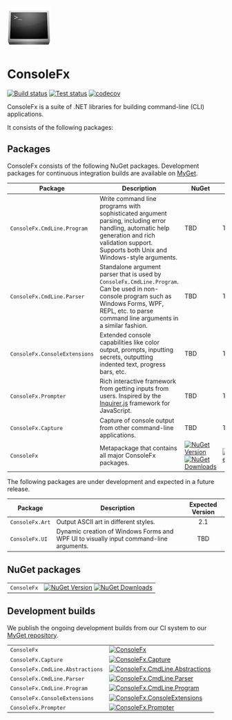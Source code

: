 ![ConsoleFx](Logo.png)
# ConsoleFx

[![Build status](https://img.shields.io/appveyor/ci/JeevanJames/consolefx.svg)](https://ci.appveyor.com/project/JeevanJames/consolefx/branch/master) [![Test status](https://img.shields.io/appveyor/tests/JeevanJames/consolefx.svg)](https://ci.appveyor.com/project/JeevanJames/consolefx/branch/master) [![codecov](https://codecov.io/gh/JeevanJames/ConsoleFx/branch/master/graph/badge.svg)](https://codecov.io/gh/JeevanJames/ConsoleFx)

ConsoleFx is a suite of .NET libraries for building command-line (CLI) applications.

It consists of the following packages:

## Packages
ConsoleFx consists of the following NuGet packages. Development packages for continuous integration builds are available on [MyGet](https://myget.org/gallery/consolefx).

Package | Description | NuGet | MyGet
--------|-------------|-------|------
`ConsoleFx.CmdLine.Program` | Write command line programs with sophisticated argument parsing, including error handling, automatic help generation and rich validation support. Supports both Unix and Windows-style arguments. | TBD | TBD
`ConsoleFx.CmdLine.Parser` | Standalone argument parser that is used by `ConsoleFx.CmdLine.Program`. Can be used in non-console program such as Windows Forms, WPF, REPL, etc. to parse command line arguments in a similar fashion. | TBD | TBD
`ConsoleFx.ConsoleExtensions` | Extended console capabilities like color output, prompts, inputting secrets, outputting indented text, progress bars, etc. | TBD | TBD
`ConsoleFx.Prompter` | Rich interactive framework from getting inputs from users. Inspired by the [Inquirer.js](https://github.com/SBoudrias/Inquirer.js) framework for JavaScript. | TBD | TBD
`ConsoleFx.Capture` | Capture of console output from other command-line applications. | TBD | TBD
`ConsoleFx` | Metapackage that contains all major ConsoleFx packages. | [![NuGet Version](http://img.shields.io/nuget/v/ConsoleFx.svg?style=flat)](https://www.nuget.org/packages/ConsoleFx/) [![NuGet Downloads](https://img.shields.io/nuget/dt/ConsoleFx.svg)](https://www.nuget.org/packages/ConsoleFx/) | [![ConsoleFx](https://img.shields.io/myget/consolefx/vpre/ConsoleFx.svg)](https://www.myget.org/feed/consolefx/package/nuget/ConsoleFx)

The following packages are under development and expected in a future release.

Package | Description | Expected Version
--------|-------------|:---------------:
`ConsoleFx.Art` | Output ASCII art in different styles. | 2.1
`ConsoleFx.UI` | Dynamic creation of Windows Forms and WPF UI to visually input command-line arguments. | TBD

## NuGet packages

|     |     |
|-----|-----|
| `ConsoleFx` | [![NuGet Version](http://img.shields.io/nuget/v/ConsoleFx.svg?style=flat)](https://www.nuget.org/packages/ConsoleFx/) [![NuGet Downloads](https://img.shields.io/nuget/dt/ConsoleFx.svg)](https://www.nuget.org/packages/ConsoleFx/) |


## Development builds
We publish the ongoing development builds from our CI system to our [MyGet repository](https://myget.org/gallery/consolefx).

|     |     |
|-----|-----|
| `ConsoleFx` | [![ConsoleFx](https://img.shields.io/myget/consolefx/vpre/ConsoleFx.svg)](https://www.myget.org/feed/consolefx/package/nuget/ConsoleFx) |
| `ConsoleFx.Capture` | [![ConsoleFx.Capture](https://img.shields.io/myget/consolefx/v/ConsoleFx.Capture.svg)](https://www.myget.org/feed/consolefx/package/nuget/ConsoleFx.Capture) |
| `ConsoleFx.CmdLine.Abstractions` | [![ConsoleFx.CmdLine.Abstractions](https://img.shields.io/myget/consolefx/v/ConsoleFx.CmdLine.Abstractions.svg)](https://www.myget.org/feed/consolefx/package/nuget/ConsoleFx.CmdLine.Abstractions) |
| `ConsoleFx.CmdLine.Parser` | [![ConsoleFx.CmdLine.Parser](https://img.shields.io/myget/consolefx/v/ConsoleFx.CmdLine.Parser.svg)](https://www.myget.org/feed/consolefx/package/nuget/ConsoleFx.CmdLine.Parser) |
| `ConsoleFx.CmdLine.Program` | [![ConsoleFx.CmdLine.Program](https://img.shields.io/myget/consolefx/v/ConsoleFx.CmdLine.Program.svg)](https://www.myget.org/feed/consolefx/package/nuget/ConsoleFx.CmdLine.Program) |
| `ConsoleFx.ConsoleExtensions` | [![ConsoleFx.ConsoleExtensions](https://img.shields.io/myget/consolefx/v/ConsoleFx.ConsoleExtensions.svg)](https://www.myget.org/feed/consolefx/package/nuget/ConsoleFx.ConsoleExtensions) |
| `ConsoleFx.Prompter` | [![ConsoleFx.Prompter](https://img.shields.io/myget/consolefx/v/ConsoleFx.Prompter.svg)](https://www.myget.org/feed/consolefx/package/nuget/ConsoleFx.Prompter) |
